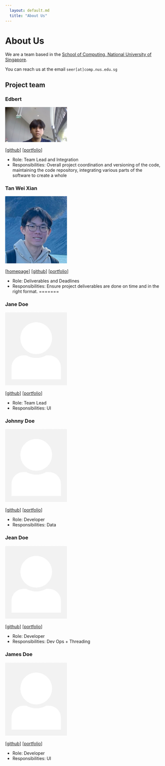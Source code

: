 ```yaml
---
  layout: default.md
  title: "About Us"
---
```


# About Us

We are a team based in the [School of Computing, National University of Singapore](http://www.comp.nus.edu.sg).

You can reach us at the email `seer[at]comp.nus.edu.sg`

## Project team
### Edbert

<img src="images/ebt-wu.png" width="200px">

[[github](https://github.com/ebt-wu)]
[[portfolio](team/johndoe.md)]

* Role: Team Lead and Integration 
* Responsibilities: Overall project coordination and versioning of the code, maintaining the code repository, integrating various parts of the software to create a whole


### Tan Wei Xian

<img src="images/weixianuni.png" width="200px">

[[homepage](http://www.comp.nus.edu.sg/~damithch)]
[[github](https://github.com/weixianuni)]
[[portfolio](team/johndoe.md)]

* Role: Deliverables and Deadlines
* Responsibilities: Ensure project deliverables are done on time and in the right format.
=======


### Jane Doe

<img src="images/johndoe.png" width="200px">

[[github](http://github.com/johndoe)]
[[portfolio](team/johndoe.md)]

* Role: Team Lead
* Responsibilities: UI

### Johnny Doe

<img src="images/johndoe.png" width="200px">

[[github](http://github.com/johndoe)] [[portfolio](team/johndoe.md)]

* Role: Developer
* Responsibilities: Data

### Jean Doe

<img src="images/johndoe.png" width="200px">

[[github](http://github.com/johndoe)]
[[portfolio](team/johndoe.md)]

* Role: Developer
* Responsibilities: Dev Ops + Threading

### James Doe

<img src="images/johndoe.png" width="200px">

[[github](http://github.com/johndoe)]
[[portfolio](team/johndoe.md)]

* Role: Developer
* Responsibilities: UI
